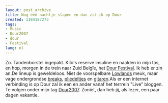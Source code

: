 ```yaml
---
layout: post_archive
title: Nog ééń nachtje slapen en dan zit ik op Dour
created: 1184187273
tags:
- Music
- Dour2007
- dour
- Festival
lang: nl
---
```

Zo. Tandenborstel ingepakt. Kilo's reserve insuline en naalden in mijn tas, en hop, morgen in de trein naar Zuid Belgïe, het [Dour Festival](http://www.dourfestival.be/nl/?l=nl). Ik heb er zin an.De lineup is geweldeloos. Niet de voorspelbare [Lowlands](http://dour-festival.hyves.nl/polls/578/Wat_maakt_Dour_nou_zoveel_beter_dan_Lowlands/) meuk, maar vage ondergrondse [breaks](http://www.dourfestival.be/nl/band2007/Venetian-Snares), [pliedeltjes](http://www.dourfestival.be/nl/band2007/Autechre) en [gitaren](http://www.dourfestival.be/nl/band2007/The-Dancing-Naked-Ladies).Als er een internet verbinding is op Dour zal ik een en ander vanaf het terrrein "Live" bloggen. Te volgen onder mijn tag [Dour2007](http://bler.webschuur.com/categorieen/site_classification/Dour2007). Zoniet, dan heb jij, als lezer, een paar dagen vakantie.<!--break-->
